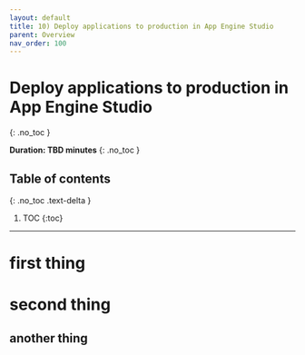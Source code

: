```yaml
---
layout: default
title: 10) Deploy applications to production in App Engine Studio
parent: Overview
nav_order: 100
---
```


# Deploy applications to production in App Engine Studio
{: .no_toc }

**Duration: TBD minutes**
{: .no_toc }

## Table of contents
{: .no_toc .text-delta }

1. TOC
{:toc}

---

# first thing

# second thing

## another thing